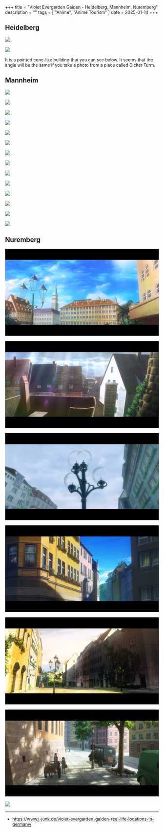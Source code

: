 +++
title = "Violet Evergarden Gaiden - Heidelberg, Mannheim, Nuremberg"
description = ""
tags = [
  "Anime",
  "Anime Tourism"
]
date = 2025-01-14
+++

## Heidelberg

![](https://livedoor.blogimg.jp/touyokojunrei-yokofuji3/imgs/6/d/6d6f1641.jpg)

![](https://livedoor.blogimg.jp/touyokojunrei-yokofuji3/imgs/2/b/2bd8b4be.jpg)

It is a pointed cone-like building that you can see below.
It seems that the angle will be the same if you take a photo from a place called Dicker Turm.

## Mannheim

![](https://www.j-junk.de/wp-content/gallery/violet-evergarden-mannheim/Gang-aussen.jpg)

![](https://www.j-junk.de/wp-content/gallery/violet-evergarden-mannheim/Tanzsaal-1.jpg)

![](https://www.j-junk.de/wp-content/gallery/violet-evergarden-mannheim/Tanzsaal-2.jpg)

![](https://www.j-junk.de/wp-content/gallery/violet-evergarden-mannheim/Tanzsaal-3.jpg)

![](https://www.j-junk.de/wp-content/gallery/violet-evergarden-mannheim/Tanzsaal-4.jpg)

![](https://www.j-junk.de/wp-content/gallery/violet-evergarden-mannheim/Treppenhaus-mitte-2.jpg)

![](https://www.j-junk.de/wp-content/gallery/violet-evergarden-mannheim/Treppenhaus-mitte-3.jpg)

![](https://www.j-junk.de/wp-content/gallery/violet-evergarden-mannheim/Treppenhaus-mitte.jpg)

![](https://www.j-junk.de/wp-content/gallery/violet-evergarden-mannheim/Treppenhaus-oben-2.jpg)

![](https://www.j-junk.de/wp-content/gallery/violet-evergarden-mannheim/Treppenhaus-oben-3.jpg)

![](https://www.j-junk.de/wp-content/gallery/violet-evergarden-mannheim/Treppenhaus-oben.jpg)

![](https://www.j-junk.de/wp-content/gallery/violet-evergarden-mannheim/Treppenhaus-unten-2.jpg)

![](https://www.j-junk.de/wp-content/gallery/violet-evergarden-mannheim/Treppenhaus-unten.jpg)

![](https://www.j-junk.de/wp-content/uploads/2020/07/update_mannheim1.jpg)


## Nuremberg

![](nuremberg/hauptmarkt.png)

![](nuremberg/kaiserburg.png)

![](nuremberg/koenigstrasse.png)

![](nuremberg/koenigstrasse-2.png)

![](nuremberg/nassauer-haus.png)

![](nuremberg/schildgasse.png)

![](https://www.j-junk.de/wp-content/gallery/violet-evergarden-nuremberg/nahe-burg-2.jpg)



---

- <https://www.j-junk.de/violet-evergarden-gaiden-real-life-locations-in-germany/>
